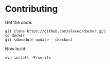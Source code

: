 Contributing
===

Get the code:

    git clone https://github.com/alexec/docker.git
    cd docker
    git submodule update --checkout

Now build:

    mvn install -Prun-its

